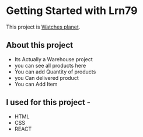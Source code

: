 # Getting Started with Lrn79

This project is [Watches planet](https://warehouse-b2864.firebaseapp.com/).

## About this project
* Its Actually a Warehouse project 
* you can see all products here
* You can add Quantity of products
* you Can delivered product
* You can Add Item 

## I used for this project -
* HTML
* CSS
* REACT


